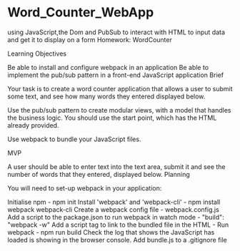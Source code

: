 # Word_Counter_WebApp
using JavaScript,the Dom and PubSub to interact with HTML to input data and get it to display on a form 
Homework: WordCounter

Learning Objectives

Be able to install and configure webpack in an application
Be able to implement the pub/sub pattern in a front-end JavaScript application
Brief

Your task is to create a word counter application that allows a user to submit some text, and see how many words they entered displayed below.

Use the pub/sub pattern to create modular views, with a model that handles the business logic. You should use the start point, which has the HTML already provided.

Use webpack to bundle your JavaScript files.

MVP

A user should be able to enter text into the text area, submit it and see the number of words that they entered, displayed below.
Planning

You will need to set-up webpack in your application:

Initialise npm - npm init
Install 'webpack' and 'webpack-cli' - npm install webpack webpack-cli
Create a webpack config file - webpack.config.js
Add a script to the package.json to run webpack in watch mode - "build": "webpack -w"
Add a script tag to link to the bundled file in the HTML - <script type="text/javascript" src="js/bundle.js"></script>
Run webpack - npm run build
Check the log that shows the JavaScript has loaded is showing in the browser console.
Add bundle.js to a .gitignore file

